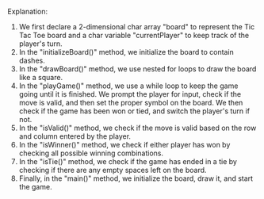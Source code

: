 Explanation:
1. We first declare a 2-dimensional char array "board" to represent the Tic Tac Toe board and a char variable "currentPlayer" to keep track of the player's turn.
2. In the "initializeBoard()" method, we initialize the board to contain dashes.
3. In the "drawBoard()" method, we use nested for loops to draw the board like a square.
4. In the "playGame()" method, we use a while loop to keep the game going until it is finished. We prompt the player for input, check if the move is valid, and then set the proper symbol on the board. We then check if the game has been won or tied, and switch the player's turn if not.
5. In the "isValid()" method, we check if the move is valid based on the row and column entered by the player.
6. In the "isWinner()" method, we check if either player has won by checking all possible winning combinations.
7. In the "isTie()" method, we check if the game has ended in a tie by checking if there are any empty spaces left on the board.
8. Finally, in the "main()" method, we initialize the board, draw it, and start the game.

